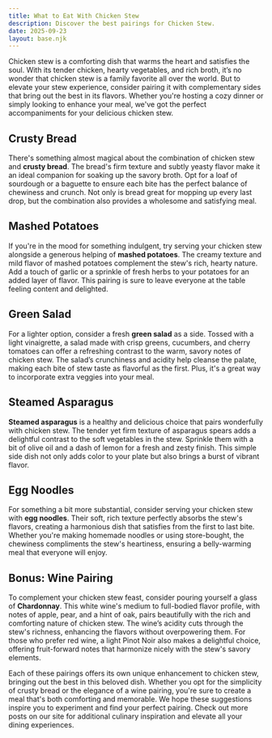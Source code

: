 ```yaml
---
title: What to Eat With Chicken Stew
description: Discover the best pairings for Chicken Stew.
date: 2025-09-23
layout: base.njk
---
```


Chicken stew is a comforting dish that warms the heart and satisfies the soul. With its tender chicken, hearty vegetables, and rich broth, it’s no wonder that chicken stew is a family favorite all over the world. But to elevate your stew experience, consider pairing it with complementary sides that bring out the best in its flavors. Whether you're hosting a cozy dinner or simply looking to enhance your meal, we've got the perfect accompaniments for your delicious chicken stew.

## **Crusty Bread**

There's something almost magical about the combination of chicken stew and **crusty bread**. The bread's firm texture and subtly yeasty flavor make it an ideal companion for soaking up the savory broth. Opt for a loaf of sourdough or a baguette to ensure each bite has the perfect balance of chewiness and crunch. Not only is bread great for mopping up every last drop, but the combination also provides a wholesome and satisfying meal.

## **Mashed Potatoes**

If you're in the mood for something indulgent, try serving your chicken stew alongside a generous helping of **mashed potatoes**. The creamy texture and mild flavor of mashed potatoes complement the stew's rich, hearty nature. Add a touch of garlic or a sprinkle of fresh herbs to your potatoes for an added layer of flavor. This pairing is sure to leave everyone at the table feeling content and delighted.

## **Green Salad**

For a lighter option, consider a fresh **green salad** as a side. Tossed with a light vinaigrette, a salad made with crisp greens, cucumbers, and cherry tomatoes can offer a refreshing contrast to the warm, savory notes of chicken stew. The salad’s crunchiness and acidity help cleanse the palate, making each bite of stew taste as flavorful as the first. Plus, it's a great way to incorporate extra veggies into your meal.

## **Steamed Asparagus**

**Steamed asparagus** is a healthy and delicious choice that pairs wonderfully with chicken stew. The tender yet firm texture of asparagus spears adds a delightful contrast to the soft vegetables in the stew. Sprinkle them with a bit of olive oil and a dash of lemon for a fresh and zesty finish. This simple side dish not only adds color to your plate but also brings a burst of vibrant flavor.

## **Egg Noodles**

For something a bit more substantial, consider serving your chicken stew with **egg noodles**. Their soft, rich texture perfectly absorbs the stew's flavors, creating a harmonious dish that satisfies from the first to last bite. Whether you're making homemade noodles or using store-bought, the chewiness compliments the stew's heartiness, ensuring a belly-warming meal that everyone will enjoy.

## **Bonus: Wine Pairing**

To complement your chicken stew feast, consider pouring yourself a glass of **Chardonnay**. This white wine's medium to full-bodied flavor profile, with notes of apple, pear, and a hint of oak, pairs beautifully with the rich and comforting nature of chicken stew. The wine’s acidity cuts through the stew's richness, enhancing the flavors without overpowering them. For those who prefer red wine, a light Pinot Noir also makes a delightful choice, offering fruit-forward notes that harmonize nicely with the stew's savory elements.

Each of these pairings offers its own unique enhancement to chicken stew, bringing out the best in this beloved dish. Whether you opt for the simplicity of crusty bread or the elegance of a wine pairing, you're sure to create a meal that's both comforting and memorable. We hope these suggestions inspire you to experiment and find your perfect pairing. Check out more posts on our site for additional culinary inspiration and elevate all your dining experiences.